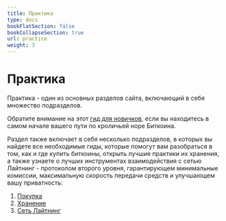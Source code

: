 ```yaml
---
title: Практика
type: docs
bookFlatSection: false
bookCollapseSection: true
url: practice
weight: 3
---
```


# Практика

Практика - один из основных разделов сайта, включающий в себя множество подразделов.

Обратите внимание на этот [гид для новичков](content.ru/docs/Practice/guide.md), если вы находитесь в самом начале вашего пути по кроличьей норе Биткоина.

Раздел также включает в себя несколько подразделов, в которых вы найдете все необходимые гиды, которые помогут вам разобраться в том, как и где купить биткоины, открыть лучшие практики их хранения, а также узнаете о лучших инструментах взаимодействия с сетью Лайтнинг - протоколом второго уровня, гарантирующем минимальные комиссии, максимальную скорость передачи средств и улучшающем вашу приватность:

1. [Покупка](./buy/)
2. [Хранение](./hodl/)
3. [Сеть Лайтнинг](./lightning/)